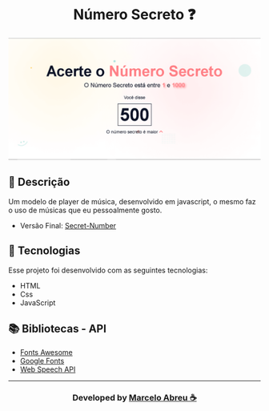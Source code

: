 <h1 align="center">
   Número Secreto ❓
</h1>

<img src="img/Screenshote.png">

## 📝 Descrição

Um modelo de player de música, desenvolvido em javascript, o mesmo faz o uso de músicas que eu pessoalmente gosto.

- Versão Final: [Secret-Number](https://marcelo-abreeu.github.io/Secret-Number/)

## 🚀 Tecnologias

Esse projeto foi desenvolvido com as seguintes tecnologias:

- HTML
- Css
- JavaScript

## 📚 Bibliotecas - API

- [Fonts Awesome](https://fontawesome.com/)
- [Google Fonts](https://fonts.google.com/)
- [Web Speech API](https://developer.mozilla.org/en-US/docs/Web/API/Web_Speech_API/Using_the_Web_Speech_API)

-----

<h3 align="center"> Developed by <a href="#">Marcelo Abreu ☕</a></h3>
